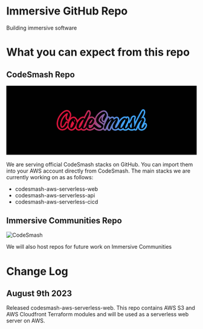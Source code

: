 # Immersive GitHub Repo

Building immersive software

# What you can expect from this repo

## CodeSmash Repo

![CodeSmash](https://github.com/immmersive/immmersive/blob/main/CodeSmash.jpg)

We are serving official CodeSmash stacks on GitHub. You can import them into your AWS account directly from CodeSmash.
The main stacks we are currently working on as as follows:

- codesmash-aws-serverless-web
- codesmash-aws-serverless-api
- codesmash-aws-serverless-cicd

## Immersive Communities Repo

![CodeSmash](https://github.com/immmersive/immmersive/blob/main/BPL.jpg)

We will also host repos for future work on Immersive Communities

# Change Log

## August 9th 2023

Released codesmash-aws-serverless-web. This repo contains AWS S3 and AWS Cloudfront Terraform modules and will be used as a serverless web server on AWS.

